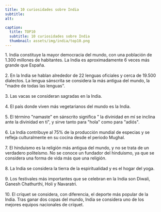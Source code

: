 ```yaml
---
title: 10 curiosidades sobre India
subtitle: 
alt: 

caption:
  title: TOP10
  subtitle: 10 curiosidades sobre India
  thumbnail: assets/img/india/top10.png
---
```

<div style="text-align: left">
1. India constituye la mayor democracia del mundo, con una población de 1.300 millones de habitantes. La India es aproximadamente 6 veces más grande que España. <br><br>
2. En la India se hablan alrededor de 22 lenguas oficiales y cerca de 19.500 dialectos. La lengua sánscrita se considera la más antigua del mundo, la "madre de todas las lenguas".<br><br>
3. Las vacas se consideran sagradas en la India.<br><br>
4. El país donde viven más vegetarianos del mundo es la India.<br><br>
5. El término "namaste" en sánscrito significa " la divinidad en mí se inclina ante la divinidad en ti", y sirve tanto para "hola" como para "adiós".<br><br>
6. La India contribuye al 75% de la producción mundial de especias y se refleja culturalmente en su cocina desde el periodo Mughal.<br><br>
7. El hinduismo es la religión más antigua del mundo, y no se trata de un verdadero politeísmo. No se conoce un fundador del hinduismo, ya que se considera una forma de vida más que una religión.<br><br>
8. La India se considera la tierra de la espiritualidad y es el hogar del yoga.<br><br>
9. Los festivales más importantes que se celebran en la India son Diwali, Ganesh Chathurthi, Holi y Navaratri.<br><br>
10. El críquet se considera, con diferencia, el deporte más popular de la India. Tras ganar dos copas del mundo, India se considera uno de los mejores equipos nacionales de críquet.<br><br>
</div>